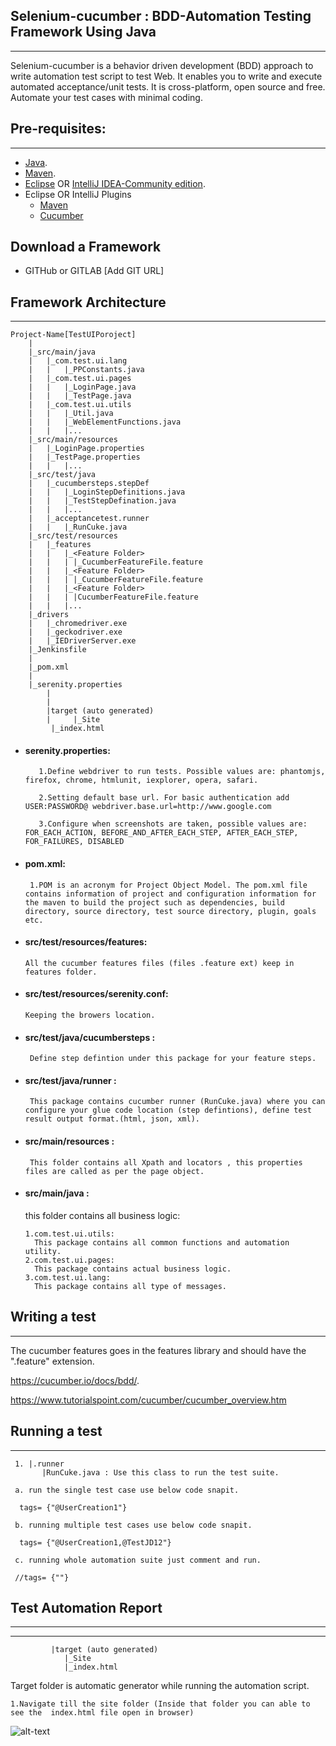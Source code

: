 
## Selenium-cucumber : BDD-Automation Testing Framework Using Java

---
Selenium-cucumber is a behavior driven development (BDD) approach to write automation test script to test Web. It enables you to write and execute automated acceptance/unit tests. It is cross-platform, open source and free. Automate your test cases with minimal coding.

## Pre-requisites:

---
* [Java](https://java.com/en/download/manual.jsp).
* [Maven](https://maven.apache.org/download.cgi).
* [Eclipse](https://www.eclipse.org/downloads/download.php?file=/oomph/epp/2019-12/R/eclipse-inst-win64.exe) OR [IntelliJ IDEA-Community edition](https://www.jetbrains.com/idea/download/#section=windows).  
* Eclipse OR IntelliJ Plugins 
     * [Maven](https://download.eclipse.org/technology/m2e/releases/1.4/)
     * [Cucumber](http://cucumber.github.io/cucumber-eclipse/update-site/)
	
## Download a Framework
  * GITHub or GITLAB  [Add GIT URL]

## Framework Architecture

--------------
	Project-Name[TestUIPoroject]
		|
		|_src/main/java
		|	|_com.test.ui.lang
		|	|	|_PPConstants.java
		|	|_com.test.ui.pages
		|	|	|_LoginPage.java
		|	|	|_TestPage.java
		|	|_com.test.ui.utils
		|	|	|_Util.java
		|	|	|_WebElementFunctions.java
		|	|	|...
		|_src/main/resources
		|	|_LoginPage.properties
		|	|_TestPage.properties
		|	|	|...
		|_src/test/java
		|	|_cucumbersteps.stepDef
		|	|	|_LoginStepDefinitions.java
		|	|	|_TestStepDefination.java
		|	|	|...
		|	|_acceptancetest.runner
		|	|	|_RunCuke.java
		|_src/test/resources
		|	|_features
		|	|	|_<Feature Folder>
		|	|	| |_CucumberFeatureFile.feature
		|	|	|_<Feature Folder>
		|	|	| |_CucumberFeatureFile.feature
		|	|	|_<Feature Folder>
		|	|	| |CucumberFeatureFile.feature
		|	|	|...
		|_drivers
		|	|_chromedriver.exe
		|	|_geckodriver.exe
		|	|_IEDriverServer.exe
		|_Jenkinsfile
		|
		|_pom.xml
		|
		|_serenity.properties
            |
            |
            |target (auto generated)
            |     |_Site
			 |_index.html




* #### serenity.properties:

    	 1.Define webdriver to run tests. Possible values are: phantomjs, firefox, chrome, htmlunit, iexplorer, opera, safari.
		 
		 2.Setting default base url. For basic authentication add USER:PASSWORD@ webdriver.base.url=http://www.google.com
	 	
		 3.Configure when screenshots are taken, possible values are: FOR_EACH_ACTION, BEFORE_AND_AFTER_EACH_STEP, AFTER_EACH_STEP, FOR_FAILURES, DISABLED

* #### pom.xml:

       1.POM is an acronym for Project Object Model. The pom.xml file contains information of project and configuration information for the maven to build the project such as dependencies, build directory, source directory, test source directory, plugin, goals etc.


* #### src/test/resources/features:

      All the cucumber features files (files .feature ext) keep in features folder.

* #### src/test/resources/serenity.conf:

      Keeping the browers location.

* #### src/test/java/cucumbersteps :

       Define step defintion under this package for your feature steps.

* #### src/test/java/runner :

       This package contains cucumber runner (RunCuke.java) where you can configure your glue code location (step defintions), define test result output format.(html, json, xml).

* #### src/main/resources :

       This folder contains all Xpath and locators , this properties files are called as per the page object.

* #### src/main/java :

 	this folder contains all business logic:
	
      1.com.test.ui.utils: 
		This package contains all common functions and automation utility.
      2.com.test.ui.pages: 
		This package contains actual business logic.
      3.com.test.ui.lang:
		This package contains all type of messages.


##  Writing a test

---
The cucumber features goes in the features library and should have the ".feature" extension.

 https://cucumber.io/docs/bdd/.

 https://www.tutorialspoint.com/cucumber/cucumber_overview.htm




##  Running a test

---
	 1. |.runner
           |RunCuke.java : Use this class to run the test suite.
		 	
     a. run the single test case use below code snapit.
	 
      tags= {"@UserCreation1"}
	  
	 b. running multiple test cases use below code snapit.
	 
	  tags= {"@UserCreation1,@TestJD12"}

	 c. running whole automation suite just comment and run. 
	 
	 //tags= {""}

##  Test Automation Report

---
--------------
			 |target (auto generated)
				|_Site
				|_index.html

Target folder is automatic generator while running the automation script.
    										
	1.Navigate till the site folder (Inside that folder you can able to see the  index.html file open in browser)

![alt-text](drivers/img.png "Automation Test Report")


